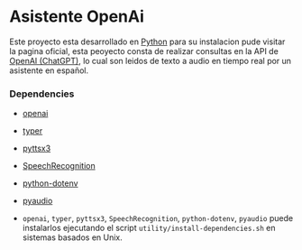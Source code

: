 # Asistente OpenAi

Este proyecto esta desarrollado en [Python](https://www.python.org/) para su instalacion pude visitar la pagina oficial, esta peoyecto consta de realizar consultas en la API de [OpenAI (ChatGPT)](https://openai.com/), lo cual son leidos de texto a audio en tiempo real por un asistente en español.

### Dependencies
- [openai](https://pypi.org/project/openai/)
- [typer](https://typer.tiangolo.com/)
- [pyttsx3](https://pypi.org/project/pyttsx3/)
- [SpeechRecognition](https://pypi.org/project/SpeechRecognition/)
- [python-dotenv](https://pypi.org/project/python-dotenv/)
- [pyaudio](https://pypi.org/project/PyAudio/)

- `openai`, `typer`, `pyttsx3`, `SpeechRecognition`, `python-dotenv`, `pyaudio` puede instalarlos ejecutando el script `utility/install-dependencies.sh` en sistemas basados en Unix.
